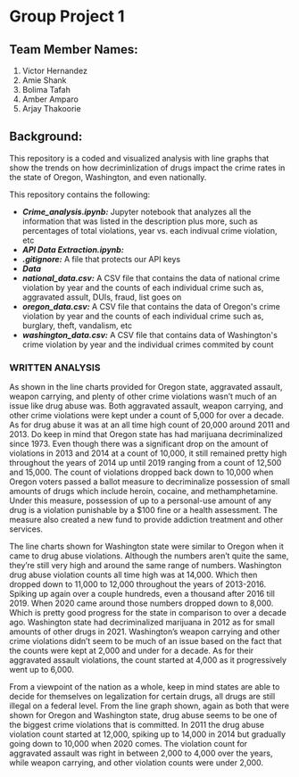 # Group Project 1

## Team Member Names:
1. Victor Hernandez
2. Amie Shank
3. Bolima Tafah 
4. Amber Amparo
5. Arjay Thakoorie

## Background:
This repository is a coded and visualized analysis with line graphs that show the trends on how decriminlization of drugs impact the crime rates in the state of Oregon, Washington, and even nationally.

  This repository contains the following:
  - ***Crime_analysis.ipynb:*** Jupyter notebook that analyzes all the information that was listed in the description plus more, such as percentages of total violations, year vs. each indivual crime violation, etc
  - ***API Data Extraction.ipynb:***
  - ***.gitignore:*** A file that protects our API keys
  - ***Data***
  - ***national_data.csv:*** A CSV file that contains the data of national crime violation by year and the counts of each individual crime such as, aggravated assult, DUIs, fraud, list goes on
  - ***oregon_data.csv:*** A CSV file that contains the data of Oregon's crime violation by year and the counts of each individual crime such as, burglary, theft, vandalism, etc
  - ***washington_data.csv:*** A CSV file that contains data of Washington's crime violation by year and the individual crimes commited by count

### WRITTEN ANALYSIS
As shown in the line charts provided for Oregon state, aggravated assault, weapon carrying, and plenty of other crime violations wasn’t much of an issue like drug abuse was. Both aggravated assault, weapon carrying, and other crime violations were kept under a count of 5,000 for over a decade. As for drug abuse it was at an all time high count of 20,000 around 2011 and 2013. Do keep in mind that Oregon state has had marijuana decriminalized since 1973. Even though there was a significant drop on the amount of violations in 2013 and 2014 at a count of 10,000, it still remained pretty high throughout the years of 2014 up until 2019 ranging from a count of 12,500 and 15,000. The count of violations dropped back down to 10,000 when Oregon voters passed a ballot measure to decriminalize possession of small amounts of drugs which include heroin, cocaine, and methamphetamine. Under this measure, possession of up to a personal-use amount of any drug is a violation punishable by a $100 fine or a health assessment. The measure also created a new fund to provide addiction treatment and other services. 

The line charts shown for Washington state were similar to Oregon when it came to drug abuse violations. Although the numbers aren’t quite the same, they’re still very high and around the same range of numbers. Washington drug abuse violation counts all time high was at 14,000. Which then dropped down to 11,000 to 12,000 throughout the years of 2013-2016. Spiking up again over a couple hundreds, even a thousand after 2016 till 2019. When 2020 came around those numbers dropped down to 8,000. Which is pretty good progress for the state in comparison to over a decade ago. Washington state had decriminalized marijuana in 2012 as for small amounts of other drugs in 2021. Washington’s weapon carrying and other crime violations didn’t seem to be much of an issue based on the fact that the counts were kept at 2,000 and under for a decade. As for their aggravated assault violations, the count started at 4,000 as it progressively went up to 6,000. 

From a viewpoint of the nation as a whole, keep in mind states are able to decide for themselves on legalization for certain drugs, all drugs are still illegal on a federal level. From the line graph shown, again as both that were shown for Oregon and Washington state, drug abuse seems to be one of the biggest crime violations that is committed. In 2011 the drug abuse violation count started at 12,000, spiking up to 14,000 in 2014 but gradually going down to 10,000 when 2020 comes. The violation count for aggravated assault was right in between 2,000 to 4,000 over the years, while weapon carrying, and other violation counts were under 2,000.
